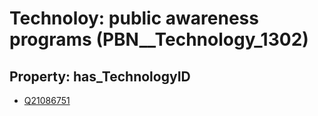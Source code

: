 # Technoloy: __public awareness programs__ (PBN__Technology_1302)

## Property: has_TechnologyID

* [Q21086751](Q21086751)

